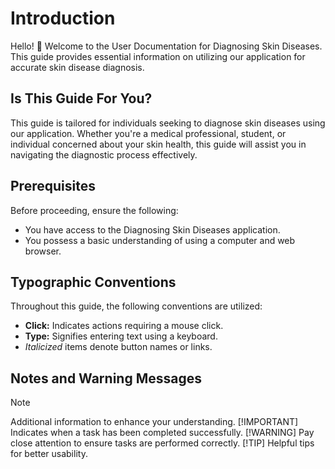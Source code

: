 # Introduction

Hello! 👋 Welcome to the User Documentation for Diagnosing Skin Diseases. This guide provides essential information on utilizing our application for accurate skin disease diagnosis.

## Is This Guide For You?

This guide is tailored for individuals seeking to diagnose skin diseases using our application. Whether you're a medical professional, student, or individual concerned about your skin health, this guide will assist you in navigating the diagnostic process effectively.

## Prerequisites

Before proceeding, ensure the following:

- You have access to the Diagnosing Skin Diseases application.
- You possess a basic understanding of using a computer and web browser.

## Typographic Conventions

Throughout this guide, the following conventions are utilized:

- **Click:** Indicates actions requiring a mouse click.
- **Type:** Signifies entering text using a keyboard.
- _Italicized_ items denote button names or links.

## Notes and Warning Messages

> [!NOTE]
> Additional information to enhance your understanding.
> [!IMPORTANT]
> Indicates when a task has been completed successfully.
> [!WARNING]
> Pay close attention to ensure tasks are performed correctly.
> [!TIP]
> Helpful tips for better usability.
